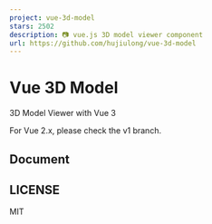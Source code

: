 ```yaml
---
project: vue-3d-model
stars: 2502
description: 📷 vue.js 3D model viewer component
url: https://github.com/hujiulong/vue-3d-model
---
```


Vue 3D Model
============

3D Model Viewer with Vue 3

For Vue 2.x, please check the v1 branch.

Document
--------

LICENSE
-------

MIT
